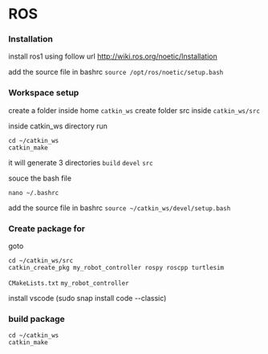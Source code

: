 # ROS

### Installation
install ros1 using follow url
http://wiki.ros.org/noetic/Installation

add the source file in bashrc
``
source /opt/ros/noetic/setup.bash
``

### Workspace setup
create a folder inside home
``catkin_ws``
create folder src inside ``catkin_ws/src``

inside catkin_ws directory run 
```
cd ~/catkin_ws
catkin_make
```
 it will generate 3 directories ``build``  ``devel``  ``src``
 
 souce the bash file
 ```
 nano ~/.bashrc
 ```
 
 add the source file in bashrc 
``source ~/catkin_ws/devel/setup.bash``

### Create package for 
goto
```
cd ~/catkin_ws/src
catkin_create_pkg my_robot_controller rospy roscpp turtlesim
```
``CMakeLists.txt``  ``my_robot_controller``

install vscode (sudo snap install code --classic)

### build package
```
cd ~/catkin_ws
catkin_make
```


